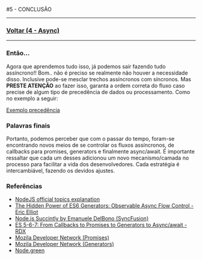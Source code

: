 #5 - CONCLUSÃO

---

### [Voltar (4 - Async)](../4_async/README.md)

---
### Então...
Agora que aprendemos tudo isso, já podemos sair fazendo tudo assíncrono!!
Bom.. não é preciso se realmente não houver a necessidade disso.
Inclusive pode-se mesclar trechos assíncronos com síncronos. Mas
**PRESTE ATENÇÃO** ao fazer isso, garanta a ordem correta do fluxo caso precise
de algum tipo de precedência de dados ou processamento. Como no exemplo a seguir:

[Exemplo precedência](1_precedencia.js)

### Palavras finais
Portanto, podemos perceber que com o passar do tempo, foram-se encontrando novos meios de se
controlar os fluxos assíncronos, de callbacks para promises, generators e finalmente async/await.
É importante ressaltar que cada um desses adicionou um novo mecanismo/camada no processo para
facilitar a vida dos desenvolvedores. Cada estratégia é intercambiável, fazendo os devidos ajustes.

### Referências
- [NodeJS official topics explanation](https://github.com/nodejs/node/tree/master/doc/topics)
- [The Hidden Power of ES6 Generators: Observable Async Flow Control - Eric Elliot](https://medium.com/javascript-scene/the-hidden-power-of-es6-generators-observable-async-flow-control-cfa4c7f31435#.g0gsq9hvp)
- [Node.js Succintly by Emanuele DelBono (SyncFusion)](https://www.syncfusion.com/resources/techportal/details/ebooks/nodejs)
- [ES 5-6-7: From Callbacks to Promises to Generators to Async/await - RDX](https://medium.com/@rdsubhas/es6-from-callbacks-to-promises-to-generators-87f1c0cd8f2e#.wu8kwirqf)
- [Mozila Developer Network (Promises)](https://developer.mozilla.org/en-US/docs/Web/JavaScript/Reference/Global_Objects/Promise)
- [Mozila Developer Network (Generators)](https://developer.mozilla.org/en-US/docs/Web/JavaScript/Reference/Global_Objects/Generator)
- [Node.green](http://node.green/)
